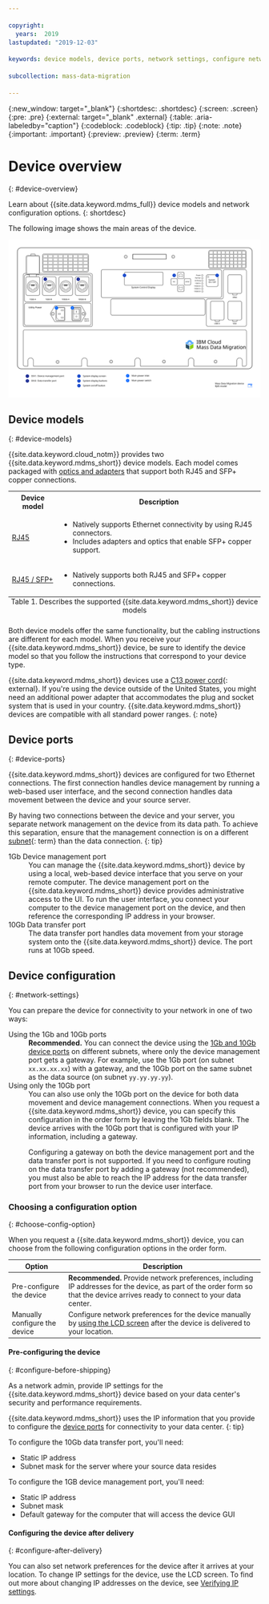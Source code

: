 ```yaml
---

copyright:
  years:  2019
lastupdated: "2019-12-03"

keywords: device models, device ports, network settings, configure network  

subcollection: mass-data-migration

---
```


{:new_window: target="_blank"}
{:shortdesc: .shortdesc}
{:screen: .screen}
{:pre: .pre}
{:external: target="_blank" .external}
{:table: .aria-labeledby="caption"}
{:codeblock: .codeblock}
{:tip: .tip}
{:note: .note}
{:important: .important}
{:preview: .preview}
{:term: .term}

# Device overview
{: #device-overview}

Learn about {{site.data.keyword.mdms_full}} device models and network configuration options. 
{: shortdesc}

The following image shows the main areas of the device.

<a href="https://{DomainName}/docs/api/content/mass-data-migration/images/mdms-device-rj45.svg">
  <img src="images/mdms-device-rj45.svg" alt="Top-down view of the Mass Data Migration device">
</a>

## Device models
{: #device-models}

{{site.data.keyword.cloud_notm}} provides two {{site.data.keyword.mdms_short}} device models. Each model comes packaged with [optics and adapters](/docs/mass-data-migration?topic=mass-data-migration-inventory-checklists) that support both RJ45 and SFP+ copper connections. 


<table>
  <tr>
    <th>Device model</th>
    <th>Description</th>
  </tr>
  <tr>
    <td><p><a href="/docs/mass-data-migration?topic=mass-data-migration-connect-device#set-up-RJ45-model">RJ45</a></p></td>
    <td>
      <ul>
        <li>Natively supports Ethernet connectivity by using RJ45 connectors.</li>
        <li>Includes adapters and optics that enable SFP+ copper support.</li>
      </ul>
    </td>
  </tr>
  <tr>
    <td><p><a href="/docs/mass-data-migration?topic=mass-data-migration-connect-device#set-up-SFP+-model">RJ45 / SFP+</a></p></td>
    <td>
      <ul>
        <li>Natively supports both RJ45 and SFP+ copper connections.</li>
      </ul>
    </td>
  </tr>
  <caption style="caption-side:bottom;">Table 1. Describes the supported {{site.data.keyword.mdms_short}} device models</caption>
</table>

Both device models offer the same functionality, but the cabling instructions are different for each model. When you receive your {{site.data.keyword.mdms_short}} device, be sure to identify the device model so that you follow the instructions that correspond to your device type.  

{{site.data.keyword.mdms_short}} devices use a [C13 power cord](https://en.wikipedia.org/wiki/IEC_60320){: external}. If you're using the device outside of the United States, you might need an additional power adapter that accommodates the plug and socket system that is used in your country. {{site.data.keyword.mdms_short}} devices are compatible with all standard power ranges.
{: note}

## Device ports
{: #device-ports}

{{site.data.keyword.mdms_short}} devices are configured for two Ethernet connections. The first connection handles device management by running a web-based user interface, and the second connection handles data movement between the device and your source server.

By having two connections between the device and your server, you separate network management on the device from its data path. To achieve this separation, ensure that the management connection is on a different [subnet](#x2040149){: term} than the data connection.
{: tip}

<dl>
    <dt>1Gb Device management port</dt>
        <dd>You can manage the {{site.data.keyword.mdms_short}} device by using a local, web-based device interface that you serve on your remote computer. The device management port on the {{site.data.keyword.mdms_short}} device provides administrative access to the UI. To run the user interface, you connect your computer to the device management port on the device, and then reference the corresponding IP address in your browser.</dd>
    <dt>10Gb Data transfer port</dt>
        <dd>The data transfer port handles data movement from your storage system onto the {{site.data.keyword.mdms_short}} device. The port runs at 10Gb speed.</dd>
</dl>

## Device configuration
{: #network-settings}

You can prepare the device for connectivity to your network in one of two ways:

<dl>
    <dt>Using the 1Gb and 10Gb ports</dt>
        <dd><strong>Recommended.</strong> You can connect the device using the <a href="#device-ports">1Gb and 10Gb device ports</a> on different subnets, where only the device management port gets a gateway. For example, use the 1Gb port (on subnet <code>xx.xx.xx.xx</code>) with a gateway, and the 10Gb port on the same subnet as the data source (on subnet <code>yy.yy.yy.yy</code>).</dd>
    <dt>Using only the 10Gb port</dt>
        <dd>You can also use only the 10Gb port on the device for both data movement and device management connections. When you request a {{site.data.keyword.mdms_short}} device, you can specify this configuration in the order form by leaving the 1Gb fields blank. The device arrives with the 10Gb port that is configured with your IP information, including a gateway.</dd>
        <dd><p class="note">Configuring a gateway on both the device management port and the data transfer port is not supported. If you need to configure routing on the data transfer port by adding a gateway (not recommended), you must also be able to reach the IP address for the data transfer port from your browser to run the device user interface.</p></dd>
</dl>

### Choosing a configuration option
{: #choose-config-option}

When you request a {{site.data.keyword.mdms_short}} device, you can choose from the following configuration options in the order form.

| Option | Description |
|---|---|
| Pre-configure the device | **Recommended.** Provide network preferences, including IP addresses for the device, as part of the order form so that the device arrives ready to connect to your data center. |
| Manually configure the device | Configure network preferences for the device manually by [using the LCD screen](/docs/mass-data-migration?topic=mass-data-migration-verify-ip-settings#use-lcd-screen) after the device is delivered to your location. |


#### Pre-configuring the device
{: #configure-before-shipping}

As a network admin, provide IP settings for the {{site.data.keyword.mdms_short}} device based on your data center's security and performance requirements. 

{{site.data.keyword.mdms_short}} uses the IP information that you provide to configure the [device ports](#device-ports) for connectivity to your data center.
{: tip}

To configure the 10Gb data transfer port, you'll need:

- Static IP address
- Subnet mask for the server where your source data resides


To configure the 1GB device management port, you'll need:

- Static IP address
- Subnet mask
- Default gateway for the computer that will access the device GUI


#### Configuring the device after delivery
{: #configure-after-delivery}

You can also set network preferences for the device after it arrives at your location. To change IP settings for the device, use the LCD screen. To find out more about changing IP addresses on the device, see [Verifying IP settings](https://test.cloud.ibm.com/docs/services/mass-data-migration?topic=mass-data-migration-verify-ip-settings).